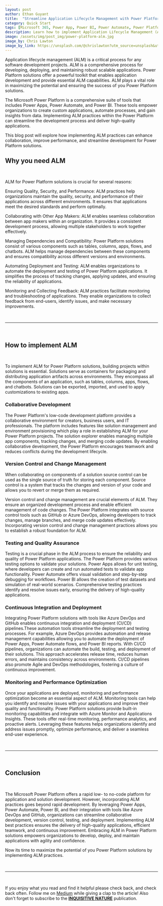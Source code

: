 ```yaml
---
layout: post
author: Ethan Guyant
title:  "Streamline Application Lifecycle Management with Power Platform Solutions"
category: Quick Start
tags: [Microsoft 365, Power App, Power BI, Power Automate, Power Platform, ALM]
description: Learn how to implement Application Lifecycle Management (ALM) practices for Microsoft Power Platform solutions to streamline development, enhance collaboration, and optimize performance. Unlock the full potential of your Power Platform solutions.
image: /assets/img/post_img/power-platform-alm.jpg
image_by: Chris Lawton
image_by_link: https://unsplash.com/@chrislawton?utm_source=unsplash&utm_medium=referral&utm_content=creditCopyText
---
```


Application lifecycle management (ALM) is a critical process for any software development projects. ALM is a comprehensive process for developing, deploying, and maintaining robust scalable applications. Power Platform solutions offer a powerful toolkit that enables application development and provide essential ALM capabilities. ALM plays a vital role in maximizing the potential and ensuring the success of you Power Platform solutions.

The Microsoft Power Platform is a comprehensive suite of tools that includes Power Apps, Power Automate, and Power BI. These tools empower organizations to create custom applications, automate processes, and gain insights from data. Implementing ALM practices within the Power Platform can streamline the development process and deliver high-quality applications.

This blog post will explore how implementing ALM practices can enhance collaboration, improve performance, and streamline development for Power Platform solutions.

## Why you need ALM

<br>

ALM for Power Platform solutions is crucial for several reasons:

Ensuring Quality, Security, and Performance: ALM practices help organizations maintain the quality, security, and performance of their applications across different environments. It ensures that applications meet the desired standards and perform optimally.

Collaborating with Other App Makers: ALM enables seamless collaboration between app makers within an organization. It provides a consistent development process, allowing multiple stakeholders to work together effectively.

Managing Dependencies and Compatibility: Power Platform solutions consist of various components such as tables, columns, apps, flows, and chatbots. ALM helps manage dependencies between these components and ensures compatibility across different versions and environments.

Automating Deployment and Testing: ALM enables organizations to automate the deployment and testing of Power Platform applications. It simplifies the process of tracking changes, applying updates, and ensuring the reliability of applications.

Monitoring and Collecting Feedback: ALM practices facilitate monitoring and troubleshooting of applications. They enable organizations to collect feedback from end-users, identify issues, and make necessary improvements.

<br>

---

<br>

## How to implement ALM

<br>

To implement ALM for Power Platform solutions, building projects within solutions is essential. Solutions serve as containers for packaging and distributing application artifacts across environments. They encompass all the components of an application, such as tables, columns, apps, flows, and chatbots. Solutions can be exported, imported, and used to apply customizations to existing apps.

### Collaborative Development

The Power Platform's low-code development platform provides a collaborative environment for creators, business users, and IT professionals. The platform includes features like solution management and environment provisioning which play a role in establishing ALM for your Power Platform projects. The solution explorer enables managing multiple app components, tracking changes, and merging code updates. By enabling collaborative development, the Power Platform encourages teamwork and reduces conflicts during the development lifecycle.

### Version Control and Change Management

When collaborating on components of a solution source control can be used as the single source of truth for storing each component. Source control is a system that tracks the changes and version of your code and allows you to revert or merge them as required.

Version control and change management are crucial elements of ALM. They ensure an organized development process and enable efficient management of code changes. The Power Platform integrates with source control tools such as GitHub or Azure DevOps, allowing developers to track changes, manage branches, and merge code updates effectively. Incorporating version control and change management practices allows you to establish a robust foundation for ALM.

### Testing and Quality Assurance

Testing is a crucial phase in the ALM process to ensure the reliability and quality of Power Platform applications. The Power Platform provides various testing options to validate your solutions. Power Apps allows for unit testing, where developers can create and run automated tests to validate app functionality. Power Automate offers visual validation and step-by-step debugging for workflows. Power BI allows the creation of test datasets and simulation of real-world scenarios. Comprehensive testing practices identify and resolve issues early, ensuring the delivery of high-quality applications.

### Continuous Integration and Deployment

Integrating Power Platform solutions with tools like Azure DevOps and GitHub enables continuous integration and deployment (CI/CD) pipelines.These automation tools streamline the deployment and testing processes. For example, Azure DevOps provides automation and release management capabilities allowing you to automate the deployment of Power Apps, Power Automate flows, and Power BI reports. With CI/CD pipelines, organizations can automate the build, testing, and deployment of their solutions. This approach accelerates release time, reduces human errors, and maintains consistency across environments. CI/CD pipelines also promote Agile and DevOps methodologies, fostering a culture of continuous improvement.

### Monitoring and Performance Optimization

Once your applications are deployed, monitoring and performance optimization become an essential aspect of ALM. Monitoring tools can help you identify and resolve issues with your applications and improve their quality and functionality.  Power Platform solutions provide built-in monitoring capabilities and integrate with Azure Monitor and Applications Insights. These tools offer real-time monitoring, performance analytics, and proactive alerts. Leveraging these features helps organizations identify and address issues promptly, optimize performance, and deliver a seamless end-user experience.

<br>

---

<br>

## Conclusion

<br>

The Microsoft Power Platform offers a rapid low- to no-code platform for application and solution development. However, incorporating ALM practices goes beyond rapid development. By leveraging Power Apps, Power Automate, Power BI, and their integration with tools like Azure DevOps and GitHub, organizations can streamline collaborative development, version control, testing, and deployment. Implementing ALM best practices ensures the delivery of high-quality applications, efficient teamwork, and continuous improvement. Embracing ALM in Power Platform solutions empowers organizations to develop, deploy, and maintain applications with agility and confidence.

Now its time to maximize the potential of you Power Platform solutions by implementing ALM practices.

<br>

---
<br>

If you enjoy what you read and find it helpful please check back, and check back often. Follow me on <a class="post__link" href="https://medium.com/@emguyant"><i class="fab fa-medium"></i> Medium</a> while giving a clap to the article! Also don't forget to subscribe to the <a class="post__link" href="https://medium.com/inquisitive-nature"><b>INQUISITIVE NATURE</b></a> publication.
